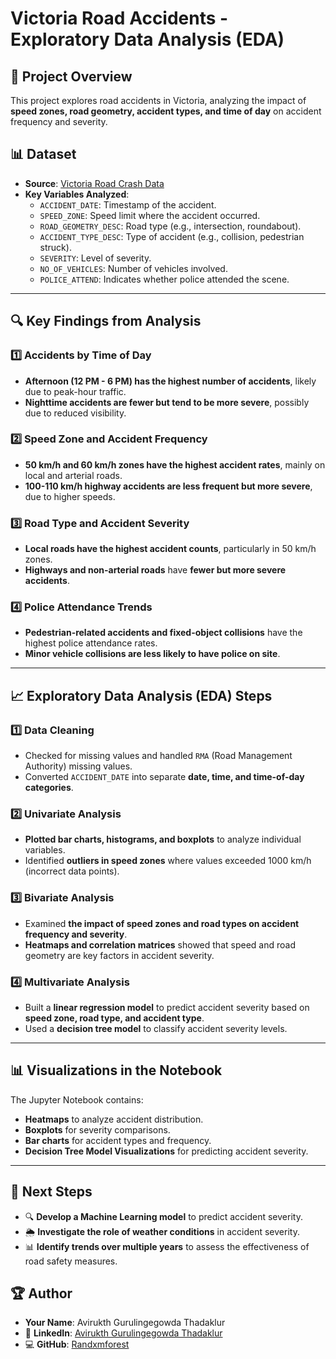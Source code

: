 # Victoria Road Accidents - Exploratory Data Analysis (EDA)

## 📌 Project Overview
This project explores road accidents in Victoria, analyzing the impact of **speed zones, road geometry, accident types, and time of day** on accident frequency and severity. 

## 📊 Dataset
- **Source**: [Victoria Road Crash Data](https://discover.data.vic.gov.au/dataset/victoria-road-crash-data/resource/11b93427-60b7-46c8-be2e-6419f1b5c978)
- **Key Variables Analyzed**:
  - `ACCIDENT_DATE`: Timestamp of the accident.
  - `SPEED_ZONE`: Speed limit where the accident occurred.
  - `ROAD_GEOMETRY_DESC`: Road type (e.g., intersection, roundabout).
  - `ACCIDENT_TYPE_DESC`: Type of accident (e.g., collision, pedestrian struck).
  - `SEVERITY`: Level of severity.
  - `NO_OF_VEHICLES`: Number of vehicles involved.
  - `POLICE_ATTEND`: Indicates whether police attended the scene.

---

## 🔍 Key Findings from Analysis

### **1️⃣ Accidents by Time of Day**
- **Afternoon (12 PM - 6 PM) has the highest number of accidents**, likely due to peak-hour traffic.
- **Nighttime accidents are fewer but tend to be more severe**, possibly due to reduced visibility.

### **2️⃣ Speed Zone and Accident Frequency**
- **50 km/h and 60 km/h zones have the highest accident rates**, mainly on local and arterial roads.
- **100-110 km/h highway accidents are less frequent but more severe**, due to higher speeds.

### **3️⃣ Road Type and Accident Severity**
- **Local roads have the highest accident counts**, particularly in 50 km/h zones.
- **Highways and non-arterial roads** have **fewer but more severe accidents**.

### **4️⃣ Police Attendance Trends**
- **Pedestrian-related accidents and fixed-object collisions** have the highest police attendance rates.
- **Minor vehicle collisions are less likely to have police on site**.

---

## 📈 Exploratory Data Analysis (EDA) Steps

### **1️⃣ Data Cleaning**
- Checked for missing values and handled `RMA` (Road Management Authority) missing values.
- Converted `ACCIDENT_DATE` into separate **date, time, and time-of-day categories**.

### **2️⃣ Univariate Analysis**
- **Plotted bar charts, histograms, and boxplots** to analyze individual variables.
- Identified **outliers in speed zones** where values exceeded 1000 km/h (incorrect data points).

### **3️⃣ Bivariate Analysis**
- Examined **the impact of speed zones and road types on accident frequency and severity**.
- **Heatmaps and correlation matrices** showed that speed and road geometry are key factors in accident severity.

### **4️⃣ Multivariate Analysis**
- Built a **linear regression model** to predict accident severity based on **speed zone, road type, and accident type**.
- Used a **decision tree model** to classify accident severity levels.

---

## 📊 Visualizations in the Notebook
The Jupyter Notebook contains:
- **Heatmaps** to analyze accident distribution.
- **Boxplots** for severity comparisons.
- **Bar charts** for accident types and frequency.
- **Decision Tree Model Visualizations** for predicting accident severity.

---

   ## 📌 Next Steps
- 🔍 **Develop a Machine Learning model** to predict accident severity.
- 🌦 **Investigate the role of weather conditions** in accident severity.
- 📊 **Identify trends over multiple years** to assess the effectiveness of road safety measures.

## 🏆 Author
- **Your Name**: Avirukth Gurulingegowda Thadaklur  
- 🔗 **LinkedIn**: [Avirukth Gurulingegowda Thadaklur](https://www.linkedin.com/in/avirukth-thadaklur-6323722b7/)
- 💻 **GitHub**: [Randxmforest](https://github.com/Randxmforest)  


